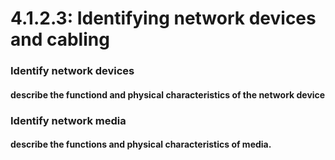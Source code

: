 # 4.1.2.3: Identifying network devices and cabling
### Identify network devices
#### describe the functiond and physical characteristics of the network device 
### Identify network media
#### describe the functions and physical characteristics of media.